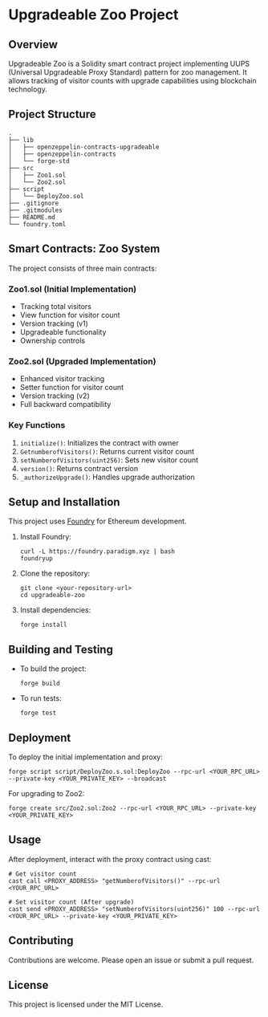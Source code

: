 # Upgradeable Zoo Project

## Overview
Upgradeable Zoo is a Solidity smart contract project implementing UUPS (Universal Upgradeable Proxy Standard) pattern for zoo management. It allows tracking of visitor counts with upgrade capabilities using blockchain technology.

## Project Structure
```
.
├── lib
│   ├── openzeppelin-contracts-upgradeable
│   ├── openzeppelin-contracts
│   └── forge-std
├── src
│   ├── Zoo1.sol
│   └── Zoo2.sol
├── script
│   └── DeployZoo.sol
├── .gitignore
├── .gitmodules
├── README.md
└── foundry.toml
```

## Smart Contracts: Zoo System
The project consists of three main contracts:

### Zoo1.sol (Initial Implementation)
- Tracking total visitors
- View function for visitor count
- Version tracking (v1)
- Upgradeable functionality
- Ownership controls

### Zoo2.sol (Upgraded Implementation)
- Enhanced visitor tracking
- Setter function for visitor count
- Version tracking (v2)
- Full backward compatibility

### Key Functions
1. `initialize()`: Initializes the contract with owner
2. `GetnumberofVisitors()`: Returns current visitor count
3. `setNumberofVisitors(uint256)`: Sets new visitor count
4. `version()`: Returns contract version
5. `_authorizeUpgrade()`: Handles upgrade authorization

## Setup and Installation
This project uses [Foundry](https://book.getfoundry.sh/) for Ethereum development.

1. Install Foundry:
   ```
   curl -L https://foundry.paradigm.xyz | bash
   foundryup
   ```

2. Clone the repository:
   ```
   git clone <your-repository-url>
   cd upgradeable-zoo
   ```

3. Install dependencies:
   ```
   forge install
   ```

## Building and Testing
- To build the project:
  ```
  forge build
  ```

- To run tests:
  ```
  forge test
  ```

## Deployment
To deploy the initial implementation and proxy:
```
forge script script/DeployZoo.s.sol:DeployZoo --rpc-url <YOUR_RPC_URL> --private-key <YOUR_PRIVATE_KEY> --broadcast
```

For upgrading to Zoo2:
```
forge create src/Zoo2.sol:Zoo2 --rpc-url <YOUR_RPC_URL> --private-key <YOUR_PRIVATE_KEY>
```

## Usage
After deployment, interact with the proxy contract using cast:

```
# Get visitor count
cast call <PROXY_ADDRESS> "getNumberofVisitors()" --rpc-url <YOUR_RPC_URL>

# Set visitor count (After upgrade)
cast send <PROXY_ADDRESS> "setNumberofVisitors(uint256)" 100 --rpc-url <YOUR_RPC_URL> --private-key <YOUR_PRIVATE_KEY>
```

## Contributing
Contributions are welcome. Please open an issue or submit a pull request.

## License
This project is licensed under the MIT License.

